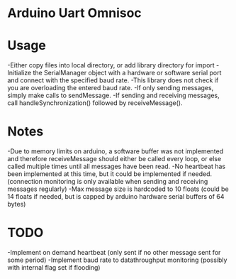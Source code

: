 # Arduino Uart Omnisoc

# Usage
-Either copy files into local directory, or add library directory for import
-Initialize the SerialManager object with a hardware or software serial port and connect with the specified baud rate.
-This library does not check if you are overloading the entered baud rate.
-If only sending messages, simply make calls to sendMessage.
-If sending and receiving messages, call handleSynchronization() followed by receiveMessage().

# Notes
-Due to memory limits on arduino, a software buffer was not implemented and therefore receiveMessage should either be called every loop, or else called multiple times until all messages have been read.
-No heartbeat has been implemented at this time, but it could be implemented if needed. (connection monitoring is only available when sending and receiving messages regularly)
-Max message size is hardcoded to 10 floats (could be 14 floats if needed, but is capped by arduino hardware serial buffers of 64 bytes)

# TODO
-Implement on demand heartbeat (only sent if no other message sent for some period)
-Implement baud rate to datathroughput monitoring (possibly with internal flag set if flooding)